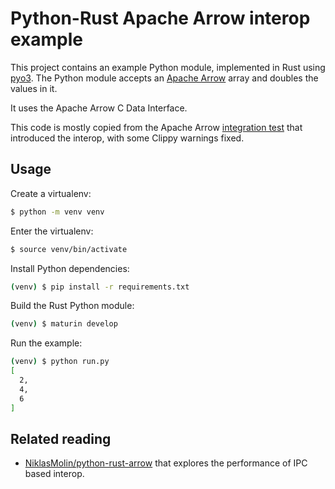# Python-Rust Apache Arrow interop example

This project contains an example Python module,
implemented in Rust using [pyo3](https://github.com/PyO3/pyo3).
The Python module accepts an [Apache Arrow](https://arrow.apache.org/) array and doubles the values in it.

It uses the Apache Arrow C Data Interface.

This code is mostly copied from the Apache Arrow [integration test](https://github.com/apache/arrow/commit/1d2b4a55770fa4dbe24959b3b40c745964c3184e#diff-c8cff1e3449398e7f468b57ceb3271f5dedf3c0c721661405b0d8ce25cb86f66) that introduced the interop, with some Clippy warnings fixed.

## Usage

Create a virtualenv:

```bash
$ python -m venv venv
```

Enter the virtualenv:

```bash
$ source venv/bin/activate
```

Install Python dependencies:

```bash
(venv) $ pip install -r requirements.txt
```

Build the Rust Python module:

```bash
(venv) $ maturin develop
```

Run the example:

```bash
(venv) $ python run.py
[
  2,
  4,
  6
]
```

## Related reading

- [NiklasMolin/python-rust-arrow](https://github.com/NiklasMolin/python-rust-arrow) that explores the performance of IPC based interop.
